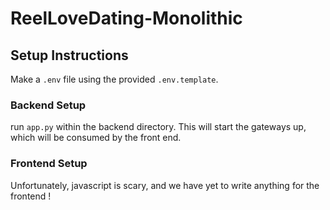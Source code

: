 # ReelLoveDating-Monolithic

## Setup Instructions
Make a `.env` file using the provided `.env.template`.

### Backend Setup
run `app.py` within the backend directory. This will start the gateways up, which will be consumed by the front end.

### Frontend Setup
Unfortunately, javascript is scary, and we have yet to write anything for the frontend !
